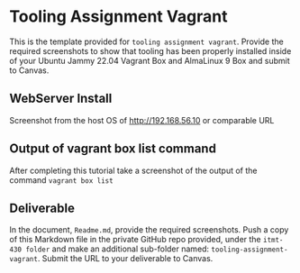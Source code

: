 # Tooling Assignment Vagrant

This is the template provided for `tooling assignment vagrant`. Provide the required screenshots to show that tooling has been properly installed inside of your Ubuntu Jammy 22.04 Vagrant Box and AlmaLinux 9 Box and submit to Canvas.

## WebServer Install

Screenshot from the host OS of http://192.168.56.10 or comparable URL

## Output of vagrant box list command

After completing this tutorial take a screenshot of the output of the command ```vagrant box list```

## Deliverable

In the document, `Readme.md`, provide the required screenshots. Push a copy of this Markdown file in the private GitHub repo provided, under the `itmt-430 folder` and make an additional sub-folder named: `tooling-assignment-vagrant`. Submit the URL to your deliverable to Canvas.
